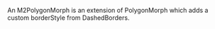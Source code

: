 An M2PolygonMorph is an extension of PolygonMorph which adds a custom borderStyle from DashedBorders.
